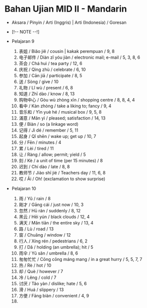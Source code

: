 # Bahan Ujian MID II - Mandarin

- Aksara / Pinyin / Arti (Inggris) | Arti (Indonesia) / Goresan
- [!-- NOTE --!]

- Pelajaran 9
    1. 表姐 / Biǎo jiě / cousin | kakak perempuan / 9, 8
    2. 电子邮件 / Diàn zǐ yóu jiàn / electronic mail; e-mail / 5, 3, 8, 6
    3. 茶会 / Chá huì / tea party / 12, 6
    4. 庆祝 / Qìng zhù / celebrate / 6, 10
    5. 参加 / Cān jiā / participate / 8, 5
    6. 送 / Sòng / give / 10
    7. 礼物 / Lǐ wù / present / 6, 8
    8. 知道 / Zhī dào / know / 8, 13
    9. 购物中心 / Gòu wù zhòng xīn / shopping centre / 8, 8, 4, 4
    10. 看中 / Kàn zhòng / take a liking to; fancy / 9, 4
    11. 音乐和 / Yīn yuè hé / musical box / 9, 5, 8
    12. 滿意 / Mǎn yì / pleased; satisfaction / 14, 13
    13. 便 / Biàn / so (a linkage word)
    14. 记得 / Jì dé / remember / 5, 11
    15. 起身 / Qǐ shēn / wake up; get up / 10, 7
    16. 分 / Fēn / minutes / 4
    17. 累 / Lèi / tired / 11
    18. 让 / Ràng / allow; permit; yield / 5
    19. 刻 / Kè / a unit of time (per 15 minutes) / 8
    20. 迟到 / Chí dào / late / 8, 8
    21. 教师节 / Jiào shī jié / Teachers day / 11, 6, 8
    22. 哎 / Āi / Oh! (exclamation to show surprise)

- Pelajaran 10
    1. 雨 / Yǔ / rain / 8
    2. 剛才 / Gāng cái / just now / 10, 3
    3. 忽然 / Hū rán / suddenly / 8, 12
    4. 黑云 / Hēi yún / black clouds / 12, 4
    5. 满天 / Mǎn tiān / the entire sky / 13, 4
    6. 路 / Lù / road / 13
    7. 窗 / Chuāng / window / 12
    8. 行人 / Xíng rén / pedestrians / 6, 2
    9. 打 / Dǎ / holding (an umbrella); hit / 5
    10. 雨伞 / Yǔ sǎn / umbrella / 8, 6
    11. 匆匆忙忙 / Cōng cōng máng mang / in a great hurry / 5, 5, 7, 7
    12. 热 / Rè / hot / 10
    13. 却 / Què / however / 7
    14. 冷 / Lěng / cold / 7
    15. 讨厌 / Tǎo yàn / dislike; hate / 5, 6
    16. 滑 / Huá / slippery / 13
    17. 方便 / Fāng biàn / convenient / 4, 9
    18. 
